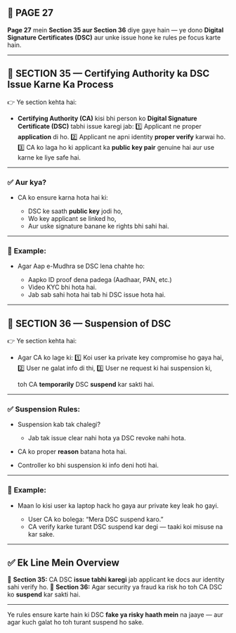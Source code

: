 ## 📄 **PAGE 27**

**Page 27** mein **Section 35 aur Section 36** diye gaye hain — ye dono **Digital Signature Certificates (DSC)** aur unke issue hone ke rules pe focus karte hain.

---

## 🔹 **SECTION 35 — Certifying Authority ka DSC Issue Karne Ka Process**

👉 Ye section kehta hai:

* **Certifying Authority (CA)** kisi bhi person ko **Digital Signature Certificate (DSC)** tabhi issue karegi jab:
  1️⃣ Applicant ne proper **application** di ho.
  2️⃣ Applicant ne apni identity **proper verify** karwai ho.
  3️⃣ CA ko laga ho ki applicant ka **public key pair** genuine hai aur use karne ke liye safe hai.

---

### ✅ **Aur kya?**

* CA ko ensure karna hota hai ki:

  * DSC ke saath **public key** jodi ho,
  * Wo key applicant se linked ho,
  * Aur uske signature banane ke rights bhi sahi hai.

---

### 🧩 **Example:**

* Agar Aap e-Mudhra se DSC lena chahte ho:

  * Aapko ID proof dena padega (Aadhaar, PAN, etc.)
  * Video KYC bhi hota hai.
  * Jab sab sahi hota hai tab hi DSC issue hota hai.

---

## 🔹 **SECTION 36 — Suspension of DSC**

👉 Ye section kehta hai:

* Agar CA ko lage ki:
  1️⃣ Koi user ka private key compromise ho gaya hai,
  2️⃣ User ne galat info di thi,
  3️⃣ User ne request ki hai suspension ki,

  toh CA **temporarily** DSC **suspend** kar sakti hai.

---

### ✅ **Suspension Rules:**

* Suspension kab tak chalegi?

  * Jab tak issue clear nahi hota ya DSC revoke nahi hota.
* CA ko proper **reason** batana hota hai.
* Controller ko bhi suspension ki info deni hoti hai.

---

### 🧩 **Example:**

* Maan lo kisi user ka laptop hack ho gaya aur private key leak ho gayi.

  * User CA ko bolega: “Mera DSC suspend karo.”
  * CA verify karke turant DSC suspend kar degi — taaki koi misuse na kar sake.

---

## ✅ **Ek Line Mein Overview**

📌 **Section 35:** CA DSC **issue tabhi karegi** jab applicant ke docs aur identity sahi verify ho.
📌 **Section 36:** Agar security ya fraud ka risk ho toh CA DSC ko **suspend** kar sakti hai.

---

Ye rules ensure karte hain ki DSC **fake ya risky haath mein** na jaaye — aur agar kuch galat ho toh turant suspend ho sake.
